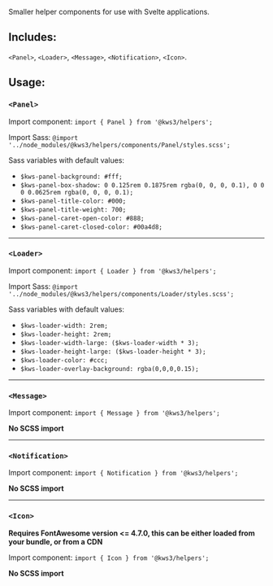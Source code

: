Smaller helper components for use with Svelte applications.

## Includes:
`<Panel>`, `<Loader>`, `<Message>`, `<Notification>`, `<Icon>`.


## Usage:

### `<Panel>`
Import component:
`import { Panel } from '@kws3/helpers';`

Import Sass:
`@import '../node_modules/@kws3/helpers/components/Panel/styles.scss';`

Sass variables with default values:

 - `$kws-panel-background: #fff;`
 - `$kws-panel-box-shadow: 0 0.125rem 0.1875rem rgba(0, 0, 0, 0.1), 0 0 0 0.0625rem rgba(0, 0, 0, 0.1);`
 - `$kws-panel-title-color: #000;`
 - `$kws-panel-title-weight: 700;`
 - `$kws-panel-caret-open-color: #888;`
 - `$kws-panel-caret-closed-color: #00a4d8;`

-------

### `<Loader>`
Import component:
`import { Loader } from '@kws3/helpers';`

Import Sass:
`@import '../node_modules/@kws3/helpers/components/Loader/styles.scss';`

Sass variables with default values:

 - `$kws-loader-width: 2rem;`
 - `$kws-loader-height: 2rem;`
 - `$kws-loader-width-large: ($kws-loader-width * 3);`
 - `$kws-loader-height-large: ($kws-loader-height * 3);`
 - `$kws-loader-color: #ccc;`
 - `$kws-loader-overlay-background: rgba(0,0,0,0.15);`

-------

### `<Message>`
Import component:
`import { Message } from '@kws3/helpers';`

**No SCSS import**

-------

### `<Notification>`
Import component:
`import { Notification } from '@kws3/helpers';`

**No SCSS import**

-------

### `<Icon>`

**Requires FontAwesome version <= 4.7.0, this can be either loaded from your bundle, or from a CDN**

Import component:
`import { Icon } from '@kws3/helpers';`

**No SCSS import**

